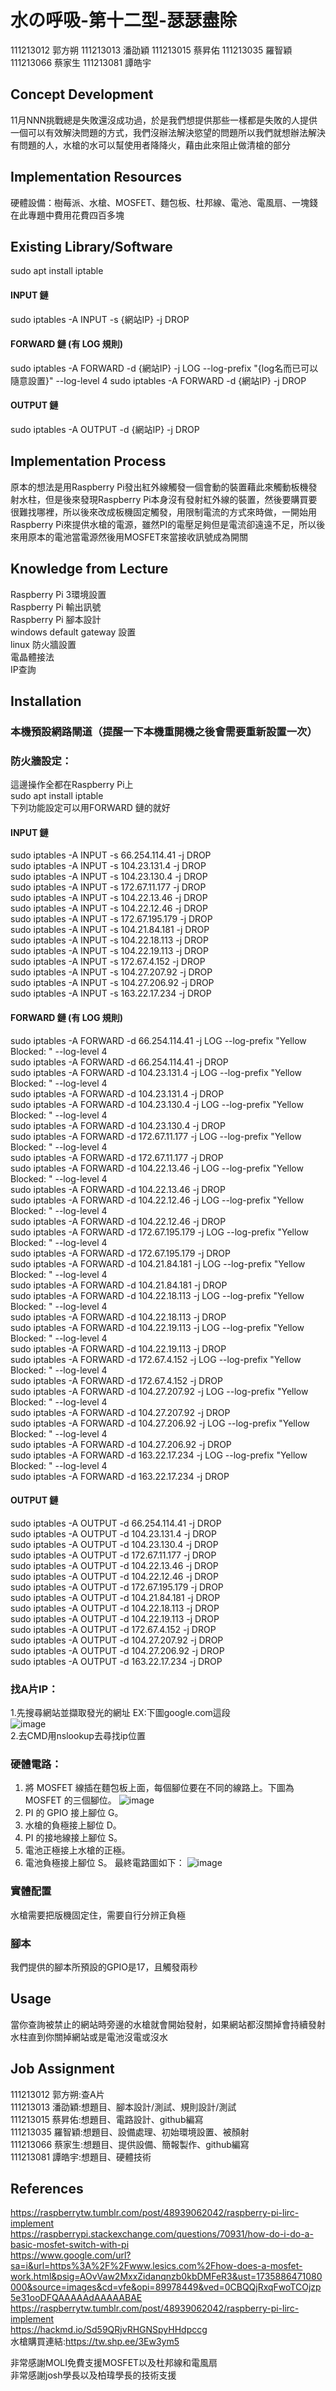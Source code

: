 # 水の呼吸-第十二型-瑟瑟盡除
111213012 郭方朔
111213013 潘劭穎
111213015 蔡昇佑
111213035 羅智穎
111213066 蔡家生
111213081 譚皓宇

## Concept Development

<!-- Why does your team want to build this idea/project?  -->
11月NNN挑戰總是失敗還沒成功過，於是我們想提供那些一樣都是失敗的人提供一個可以有效解決問題的方式，我們沒辦法解決慾望的問題所以我們就想辦法解決有問題的人，水槍的水可以幫使用者降降火，藉由此來阻止做清槍的部分

## Implementation Resources

<!-- e.g., How many Raspberry Pi? How much you spent on these resources? -->
硬體設備：樹莓派、水槍、MOSFET、麵包板、杜邦線、電池、電風扇、一塊錢  
在此專題中費用花費四百多塊
## Existing Library/Software

<!-- Which libraries do you use while you implement the project -->
sudo apt install iptable
#### INPUT 鏈
sudo iptables -A INPUT -s {網站IP} -j DROP

#### FORWARD 鏈 (有 LOG 規則)
sudo iptables -A FORWARD -d {網站IP} -j LOG --log-prefix "{log名而已可以隨意設置}" --log-level 4
sudo iptables -A FORWARD -d {網站IP} -j DROP

#### OUTPUT 鏈
sudo iptables -A OUTPUT -d {網站IP} -j DROP

## Implementation Process

<!-- What kind of problems you encounter, and how did you resolve the issue? -->
原本的想法是用Raspberry Pi發出紅外線觸發一個會動的裝置藉此來觸動板機發射水柱，但是後來發現Raspberry Pi本身沒有發射紅外線的裝置，然後要購買要很難找哪裡，所以後來改成板機固定觸發，用限制電流的方式來時做，一開始用Raspberry Pi來提供水槍的電源，雖然PI的電壓足夠但是電流卻遠遠不足，所以後來用原本的電池當電源然後用MOSFET來當接收訊號成為開關
## Knowledge from Lecture

<!-- What kind of knowledge did you use on this project? -->
Raspberry Pi 3環境設置  
Raspberry Pi 輸出訊號  
Raspberry Pi 腳本設計  
windows default gateway 設置  
linux 防火牆設置  
電晶體接法  
IP查詢
  

## Installation

<!-- How do the user install with your project? -->
### 本機預設網路閘道（提醒一下本機重開機之後會需要重新設置一次）



### 防火牆設定：  
這邊操作全都在Raspberry Pi上  
sudo apt install iptable  
下列功能設定可以用FORWARD 鏈的就好
#### INPUT 鏈
sudo iptables -A INPUT -s 66.254.114.41 -j DROP  
sudo iptables -A INPUT -s 104.23.131.4 -j DROP  
sudo iptables -A INPUT -s 104.23.130.4 -j DROP  
sudo iptables -A INPUT -s 172.67.11.177 -j DROP  
sudo iptables -A INPUT -s 104.22.13.46 -j DROP  
sudo iptables -A INPUT -s 104.22.12.46 -j DROP  
sudo iptables -A INPUT -s 172.67.195.179 -j DROP  
sudo iptables -A INPUT -s 104.21.84.181 -j DROP  
sudo iptables -A INPUT -s 104.22.18.113 -j DROP  
sudo iptables -A INPUT -s 104.22.19.113 -j DROP  
sudo iptables -A INPUT -s 172.67.4.152 -j DROP  
sudo iptables -A INPUT -s 104.27.207.92 -j DROP  
sudo iptables -A INPUT -s 104.27.206.92 -j DROP  
sudo iptables -A INPUT -s 163.22.17.234 -j DROP  

#### FORWARD 鏈 (有 LOG 規則)
sudo iptables -A FORWARD -d 66.254.114.41 -j LOG --log-prefix "Yellow Blocked: " --log-level 4  
sudo iptables -A FORWARD -d 66.254.114.41 -j DROP  
sudo iptables -A FORWARD -d 104.23.131.4 -j LOG --log-prefix "Yellow Blocked: " --log-level 4  
sudo iptables -A FORWARD -d 104.23.131.4 -j DROP  
sudo iptables -A FORWARD -d 104.23.130.4 -j LOG --log-prefix "Yellow Blocked: " --log-level 4  
sudo iptables -A FORWARD -d 104.23.130.4 -j DROP  
sudo iptables -A FORWARD -d 172.67.11.177 -j LOG --log-prefix "Yellow Blocked: " --log-level 4  
sudo iptables -A FORWARD -d 172.67.11.177 -j DROP  
sudo iptables -A FORWARD -d 104.22.13.46 -j LOG --log-prefix "Yellow Blocked: " --log-level 4  
sudo iptables -A FORWARD -d 104.22.13.46 -j DROP  
sudo iptables -A FORWARD -d 104.22.12.46 -j LOG --log-prefix "Yellow Blocked: " --log-level 4  
sudo iptables -A FORWARD -d 104.22.12.46 -j DROP  
sudo iptables -A FORWARD -d 172.67.195.179 -j LOG --log-prefix "Yellow Blocked: " --log-level 4  
sudo iptables -A FORWARD -d 172.67.195.179 -j DROP  
sudo iptables -A FORWARD -d 104.21.84.181 -j LOG --log-prefix "Yellow Blocked: " --log-level 4  
sudo iptables -A FORWARD -d 104.21.84.181 -j DROP  
sudo iptables -A FORWARD -d 104.22.18.113 -j LOG --log-prefix "Yellow Blocked: " --log-level 4  
sudo iptables -A FORWARD -d 104.22.18.113 -j DROP  
sudo iptables -A FORWARD -d 104.22.19.113 -j LOG --log-prefix "Yellow Blocked: " --log-level 4  
sudo iptables -A FORWARD -d 104.22.19.113 -j DROP  
sudo iptables -A FORWARD -d 172.67.4.152 -j LOG --log-prefix "Yellow Blocked: " --log-level 4  
sudo iptables -A FORWARD -d 172.67.4.152 -j DROP  
sudo iptables -A FORWARD -d 104.27.207.92 -j LOG --log-prefix "Yellow Blocked: " --log-level 4  
sudo iptables -A FORWARD -d 104.27.207.92 -j DROP  
sudo iptables -A FORWARD -d 104.27.206.92 -j LOG --log-prefix "Yellow Blocked: " --log-level 4  
sudo iptables -A FORWARD -d 104.27.206.92 -j DROP  
sudo iptables -A FORWARD -d 163.22.17.234 -j LOG --log-prefix "Yellow Blocked: " --log-level 4  
sudo iptables -A FORWARD -d 163.22.17.234 -j DROP  

#### OUTPUT 鏈
sudo iptables -A OUTPUT -d 66.254.114.41 -j DROP  
sudo iptables -A OUTPUT -d 104.23.131.4 -j DROP  
sudo iptables -A OUTPUT -d 104.23.130.4 -j DROP  
sudo iptables -A OUTPUT -d 172.67.11.177 -j DROP  
sudo iptables -A OUTPUT -d 104.22.13.46 -j DROP  
sudo iptables -A OUTPUT -d 104.22.12.46 -j DROP  
sudo iptables -A OUTPUT -d 172.67.195.179 -j DROP  
sudo iptables -A OUTPUT -d 104.21.84.181 -j DROP  
sudo iptables -A OUTPUT -d 104.22.18.113 -j DROP  
sudo iptables -A OUTPUT -d 104.22.19.113 -j DROP  
sudo iptables -A OUTPUT -d 172.67.4.152 -j DROP  
sudo iptables -A OUTPUT -d 104.27.207.92 -j DROP  
sudo iptables -A OUTPUT -d 104.27.206.92 -j DROP  
sudo iptables -A OUTPUT -d 163.22.17.234 -j DROP


### 找A片IP：
1.先搜尋網站並擷取發光的網址 EX:下圖google.com這段  
![image](https://github.com/user-attachments/assets/482c0fa0-2c4e-4209-9576-0c740ceb0ba2)  
2.去CMD用nslookup去尋找ip位置

### 硬體電路：
1. 將 MOSFET 線插在麵包板上面，每個腳位要在不同的線路上。下圖為 MOSFET 的三個腳位。
![image](https://github.com/user-attachments/assets/e01f7153-f6b0-44af-90c0-5ce4a75ea38b)
2. PI 的 GPIO 接上腳位 G。
3. 水槍的負極接上腳位 D。
4. PI 的接地線接上腳位 S。
5. 電池正極接上水槍的正極。
6. 電池負極接上腳位 S。
最終電路圖如下：
![image](https://github.com/user-attachments/assets/5cd73c2c-f89d-4ecf-a5df-f848524f9f5e)

### 實體配置
水槍需要把版機固定住，需要自行分辨正負極
### 腳本
我們提供的腳本所預設的GPIO是17，且觸發兩秒
## Usage

<!-- How to use your project -->
當你查詢被禁止的網站時旁邊的水槍就會開始發射，如果網站都沒關掉會持續發射水柱直到你關掉網站或是電池沒電或沒水

## Job Assignment
111213012 郭方朔:查A片  
111213013 潘劭穎:想題目、腳本設計/測試、規則設計/測試  
111213015 蔡昇佑:想題目、電路設計、github編寫  
111213035 羅智穎:想題目、設備處理、初始環境設置、被顏射  
111213066 蔡家生:想題目、提供設備、簡報製作、github編寫  
111213081 譚皓宇:想題目、硬體技術  
## References
https://raspberrytw.tumblr.com/post/48939062042/raspberry-pi-lirc-implement  
https://raspberrypi.stackexchange.com/questions/70931/how-do-i-do-a-basic-mosfet-switch-with-pi  
https://www.google.com/url?sa=i&url=https%3A%2F%2Fwww.lesics.com%2Fhow-does-a-mosfet-work.html&psig=AOvVaw2MxxZidanqnzb0kbDMFeR3&ust=1735886471080000&source=images&cd=vfe&opi=89978449&ved=0CBQQjRxqFwoTCOjzp5e31ooDFQAAAAAdAAAAABAE  
https://raspberrytw.tumblr.com/post/48939062042/raspberry-pi-lirc-implement  
https://hackmd.io/Sd59QRjvRHGNSpyHHdpccg  
水槍購買連結:https://tw.shp.ee/3Ew3ym5  

非常感謝MOLI免費支援MOSFET以及杜邦線和電風扇  
非常感謝josh學長以及柏瑋學長的技術支援
